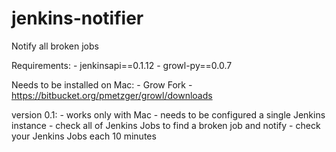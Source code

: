 jenkins-notifier
================

Notify all broken jobs

Requirements: 
	- jenkinsapi==0.1.12
	- growl-py==0.0.7

Needs to be installed on Mac:
	- Grow Fork - https://bitbucket.org/pmetzger/growl/downloads
	
	
version 0.1:
	- works only with Mac
	- needs to be configured a single Jenkins instance
	- check all of Jenkins Jobs to find a broken job and notify
	- check your Jenkins Jobs each 10 minutes
	
	